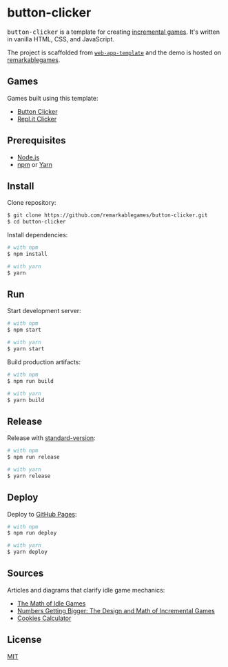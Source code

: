 # button-clicker

<kbd>button-clicker</kbd> is a template for creating [incremental games](https://wikipedia.org/wiki/Incremental_game). It's written in vanilla HTML, CSS, and JavaScript.

The project is scaffolded from [`web-app-template`](https://github.com/remarkablemark/web-app-template) and the demo is hosted on [remarkablegames](https://remarkablegames.org/).

## Games

Games built using this template:

- [Button Clicker](https://remarkablegames.org/button-clicker)
- [Repl.it Clicker](https://repl.it/talk/challenge/replit-clicker/13259)

## Prerequisites

- [Node.js](https://nodejs.org/)
- [npm](https://www.npmjs.com/get-npm) or [Yarn](https://yarnpkg.com/lang/en/docs/install/)

## Install

Clone repository:

```sh
$ git clone https://github.com/remarkablegames/button-clicker.git
$ cd button-clicker
```

Install dependencies:

```sh
# with npm
$ npm install

# with yarn
$ yarn
```

## Run

Start development server:

```sh
# with npm
$ npm start

# with yarn
$ yarn start
```

Build production artifacts:

```sh
# with npm
$ npm run build

# with yarn
$ yarn build
```

## Release

Release with [standard-version](https://github.com/conventional-changelog/standard-version):

```sh
# with npm
$ npm run release

# with yarn
$ yarn release
```

## Deploy

Deploy to [GitHub Pages](https://pages.github.com/):

```sh
# with npm
$ npm run deploy

# with yarn
$ yarn deploy
```

## Sources

Articles and diagrams that clarify idle game mechanics:

- [The Math of Idle Games](https://gameanalytics.com/blog/idle-game-mathematics.html)
- [Numbers Getting Bigger: The Design and Math of Incremental Games](https://gamedevelopment.tutsplus.com/articles/numbers-getting-bigger-the-design-and-math-of-incremental-games--cms-24023)
- [Cookies Calculator](https://coderpatsy.bitbucket.io/cookies/cookies.html)

## License

[MIT](LICENSE)
